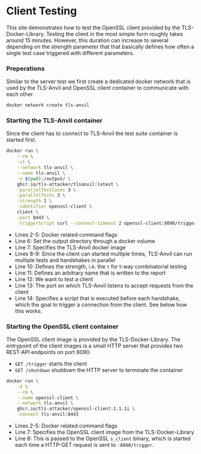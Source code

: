 # Client Testing

This site demonstrates how to test the OpenSSL client provided by the TLS-Docker-Library.
Testing the client in the most simple form roughly takes around 15 minutes. However, this duration can increase to several depending on the strength parameter that that basically defines how often a single test case triggered with different parameters.

### Preperations

Similar to the server test we first create a dedicated docker network that is used by the TLS-Anvil and OpenSSL client container to communicate with each other.

```bash
docker network create tls-anvil
```

### Starting the TLS-Anvil container

Since the client has to connect to TLS-Anvil the test suite container is started first.

```bash showLineNumbers
docker run \
    --rm \
    -it \
    --network tls-anvil \
    --name tls-anvil \
    -v $(pwd):/output/ \
    ghcr.io/tls-attacker/tlsanvil:latest \
    -parallelTestCases 3 \
    -parallelTests 3 \
    -strength 1 \
    -identifier openssl-client \
    client \
    -port 8443 \
    -triggerScript curl --connect-timeout 2 openssl-client:8090/trigger
```

* Lines 2-5: Docker related command flags
* Line 6: Set the output directory through a docker volume
* Line 7: Specifies the TLS-Anvil docker image
* Lines 8-9: Since the client can started multiple times, TLS-Anvil can run multiple tests and handshakes in parallel
* Line 10: Defines the strength, i.e. the `t` for t-way combinatorial testing
* Line 11: Defines an arbitrary name that is written to the report
* Line 12: We want to test a client
* Line 13: The port on which TLS-Anvil listens to accept requests from the client
* Line 14: Specifies a script that is executed before each handshake, which the goal to trigger a connection from the client. See below how this works.

### Starting the OpenSSL client container

The OpenSSL client image is provided by the TLS-Docker-Library. The entrypoint of the client images is a small HTTP server that provides two REST-API endpoints on port 8090.
* `GET /trigger` starts the client
* `GET /shutdown` shutdown the HTTP server to terminate the container

```bash showLineNumbers
docker run \
    -d \
    --rm \
    --name openssl-client \
    --network tls-anvil \
    ghcr.io/tls-attacker/openssl-client:1.1.1i \
    -connect tls-anvil:8443
```

* Lines 2-5: Docker related command flags
* Line 7: Specifies the OpenSSL client image from the TLS-Docker-Library
* Line 8: This is passed to the OpenSSL `s_client` binary, which is started each time a HTTP-GET request is sent to `:8090/trigger`.

